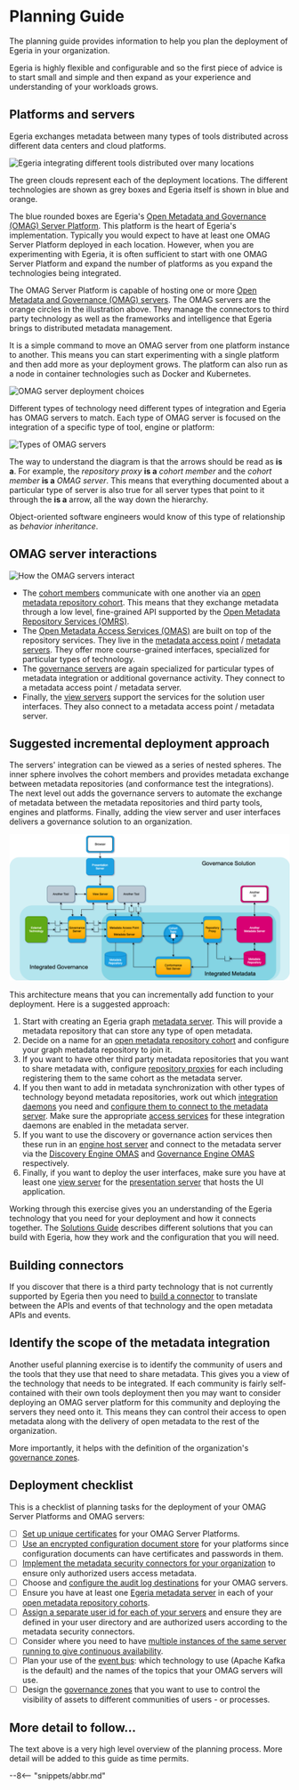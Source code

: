 <!-- SPDX-License-Identifier: CC-BY-4.0 -->
<!-- Copyright Contributors to the Egeria project 2020. -->

# Planning Guide

The planning guide provides information to help you plan the deployment of Egeria in your organization.

Egeria is highly flexible and configurable and so the first piece of advice is to start small and simple and then expand as your experience and understanding of your workloads grows.

## Platforms and servers

Egeria exchanges metadata between many types of tools distributed across different data centers and cloud platforms.

![Egeria integrating different tools distributed over many locations](/egeria-docs/introduction/egeria-distributed-operation.svg)

The green clouds represent each of the deployment locations. The different technologies are shown as grey boxes and Egeria itself is shown in blue and orange.

The blue rounded boxes are Egeria's [Open Metadata and Governance (OMAG) Server Platform](/egeria-docs/concepts/omag-server-platform). This platform is the heart of Egeria's implementation.  Typically you would expect to have at least one OMAG Server Platform deployed in each location. However,
when you are experimenting with Egeria, it is often sufficient to start with one OMAG Server Platform and expand the number of platforms as you expand the technologies being integrated.

The OMAG Server Platform is capable of hosting one or more [Open Metadata and Governance (OMAG) servers](/egeria-docs/concepts/omag-server). The OMAG servers are the orange circles in the illustration above. They manage the connectors to third party technology as well as the frameworks and intelligence that Egeria brings to distributed metadata management.

It is a simple command to move an OMAG server from one platform instance to another. This means you can start experimenting with a single platform and then add more as your deployment grows. The platform can also run as a node in container technologies such as Docker and Kubernetes.

![OMAG server deployment choices](/egeria-docs/concepts/egeria-operations-server-choices-no-description.png)

Different types of technology need different types of integration and Egeria has OMAG servers to match. Each type of OMAG server is focused on the integration of a specific type of tool, engine or platform:

![Types of OMAG servers](/egeria-docs/concepts/types-of-omag-servers.png)

The way to understand the diagram is that the arrows should be read as **is a**.  For example, the *repository proxy* **is a** *cohort member* and the *cohort member* **is a** *OMAG server*. This means that everything documented about a particular type of server is also true for all server types that point to it through the **is a** arrow, all the way down the hierarchy.

Object-oriented software engineers would know of this type of relationship as *behavior inheritance*.

## OMAG server interactions

![How the OMAG servers interact](/egeria-docs/concepts/omag-server-ecosystem.png)

- The [cohort members](/egeria-docs/services/omrs/cohort/#cohort-members) communicate with one another via an [open metadata repository cohort](/egeria-docs/services/omrs/cohort). This means that they exchange metadata through a low level, fine-grained API supported by the [Open Metadata Repository Services (OMRS)](/egeria-docs/services/omrs).
- The [Open Metadata Access Services (OMAS)](/egeria-docs/services/omas) are built on top of the repository services. They live in the [metadata access point](/egeria-docs/concepts/metadata-access-point) / [metadata servers](/egeria-docs/concepts/metadata-server). They offer more course-grained interfaces, specialized for particular types of technology.
- The [governance servers](/egeria-docs/concepts/governance-server) are again specialized for particular types of metadata integration or additional governance activity. They connect to a metadata access point / metadata server.
- Finally, the [view servers](/egeria-docs/concepts/view-server) support the services for the solution user interfaces. They also connect to a metadata access point / metadata server.

## Suggested incremental deployment approach

The servers' integration can be viewed as a series of nested spheres. The inner sphere involves the cohort members and provides metadata exchange between metadata repositories (and conformance test the integrations). The next level out adds the governance servers to automate the exchange of metadata between the metadata repositories and third party tools, engines and platforms. Finally, adding the view server and user interfaces delivers a governance solution to an organization.

![Spheres of interaction between OMAG servers](omag-server-integration-spheres.png)

This architecture means that you can incrementally add function to your deployment. Here is a suggested approach:

1. Start with creating an Egeria graph [metadata server](/egeria-docs/guides/admin/configuring-a-metadata-server). This will provide a metadata repository that can store any type of open metadata.
2. Decide on a name for an [open metadata repository cohort](/egeria-docs/services/omrs/cohort) and configure your graph metadata repository to join it.
3. If you want to have other third party metadata repositories that you want to share metadata with, configure [repository proxies](/egeria-docs/guides/admin/configuring-a-repository-proxy) for each including registering them to the same cohort as the metadata server.
4. If you then want to add in metadata synchronization with other types of technology beyond metadata repositories, work out which [integration daemons](/egeria-docs/concepts/integration-daemon) you need and [configure them to connect to the metadata server](/egeria-docs/guides/admin/configuring-an-integration-daemon). Make sure the appropriate [access services](/egeria-docs/services/omas) for these integration daemons are enabled in the metadata server.
5. If you want to use the discovery or governance action services then these run in an [engine host server](/egeria-docs/concepts/engine-host) and connect to the metadata server via the [Discovery Engine OMAS](/egeria-docs/services/omas/discovery-engine) and [Governance Engine OMAS](/egeria-docs/services/omas/governance-engine) respectively.
6. Finally, if you want to deploy the user interfaces, make sure you have at least one [view server](/egeria-docs/concepts/view-server) for the [presentation server](/egeria-docs/concepts/presentation-server) that hosts the UI application.

Working through this exercise gives you an understanding of the Egeria technology that you need for your deployment and how it connects together. The [Solutions Guide](/egeria-docs/introduction/patterns) describes different solutions that you can build with Egeria, how they work and the configuration that you will need.

## Building connectors

If you discover that there is a third party technology that is not currently supported by Egeria then you need to [build a connector](/egeria-docs/guides/developer) to translate between the APIs and events of that technology and the open metadata APIs and events.

## Identify the scope of the metadata integration

Another useful planning exercise is to identify the community of users and the tools that they use that need to share metadata. This gives you a view of the technology that needs to be integrated. If each community is fairly self-contained with their own tools deployment then you may want to consider deploying an OMAG server platform for this community and deploying the servers they need onto it. This means they can control  their access to open metadata along with the delivery of open metadata to the rest of the organization.

More importantly, it helps with the definition of the organization's [governance zones](/egeria-docs/concepts/governance-zone).

## Deployment checklist

This is a checklist of planning tasks for the deployment of your OMAG Server Platforms and OMAG servers:

- [ ] [Set up unique certificates](/egeria-docs/guides/admin/configuring-the-omag-server-platform/#transport-layer-security-tls) for your OMAG Server Platforms.
- [ ] [Use an encrypted configuration document store](/egeria-docs/guides/admin/configuring-the-omag-server-platform/#configuration-store) for your platforms since configuration documents can have certificates and passwords in them.
- [ ] [Implement the metadata security connectors for your organization](/egeria-docs/services/common/metdata-security) to ensure only authorized users access metadata.
- [ ] Choose and [configure the audit log destinations](/egeria-docs/guides/admin/configuring-a-metadata-server/#configure-the-audit-log) for your OMAG servers.
- [ ] Ensure you have at least one [Egeria metadata server](/egeria-docs/guides/admin/configuring-a-metadata-server/#configure-the-local-repository) in each of your [open metadata repository cohorts](/egeria-docs/services/omrs/cohort).
- [ ] [Assign a separate user id for each of your servers](/egeria-docs/guides/admin/configuring-a-metadata-server/#set-the-servers-user-id-and-optional-password) and ensure they are defined in your user directory and are authorized users according to the metadata security connectors.
- [ ] Consider where you need to have [multiple instances of the same server running to give continuous availability](/egeria-docs/guides/admin).
- [ ] Plan your use of the [event bus](/egeria-docs/concepts/event-bus): which technology to use (Apache Kafka is the default) and the names of the topics that your OMAG servers will use.
- [ ] Design the [governance zones](/egeria-docs/concepts/governance-zone) that you want to use to control the visibility of assets to different communities of users - or processes.

## More detail to follow...

The text above is a very high level overview of the planning process. More detail will be added to this guide as time permits.

--8<-- "snippets/abbr.md"
